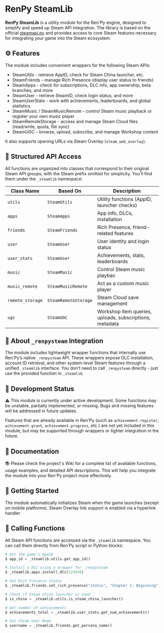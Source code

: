 # RenPy SteamLib

**RenPy SteamLib** is a utility module for the Ren'Py engine, designed to simplify and speed up Steam API integration. The library is based on the official [steamapi.py](https://github.com/renpy/renpy-build/blob/master/steamapi/steamapi.py) and provides access to core Steam features necessary for integrating your game into the Steam ecosystem.

## ⚙️ Features
The module includes convenient wrappers for the following Steam APIs:
* SteamUtils - retrieve AppID, check for Steam China launcher, etc.
* SteamFriends - manage Rich Presence (display user status to friends)
* SteamApps - check for subscriptions, DLC info, app ownership, beta branches, and more
* SteamUser - retrieve SteamID, check login status, and more
* SteamUserStats - work with achievements, leaderboards, and global statistics
* SteamMusic / SteamMusicRemote - control Steam music playback or register your own music player
* SteamRemoteStorage - access and manage Steam Cloud files (read/write, quota, file sync)
* SteamUGC – browse, upload, subscribe, and manage Workshop content

It also supports opening URLs via Steam Overlay (`steam_web_overlay`).

## 🧩 Structured API Access
All functions are organized into classes that correspond to their original Steam API groups, with the Steam prefix omitted for simplicity. You’ll find them under the `_steamlib` namespace:

Class Name | Based On | Description
-- | -- | --
`utils` | `SteamUtils` | Utility functions (AppID, launcher checks)
`apps` | `SteamApps` | App info, DLCs, installation
`friends` | `SteamFriends` | Rich Presence, friend-related features
`user` | `SteamUser` | User identity and login status
`user_stats` | `SteamUser` | Achievements, stats, leaderboards
`music` | `SteamMusic` | Control Steam music playbac
`music_remote` | `SteamMusicRemote` | Act as a custom music player
`remote_storage` | `SteamRemoteStorage` | Steam Cloud save management
`ugc` | `SteamUGC` | Workshop item queries, uploads, subscriptions, metadata

## 🧩 About `_renpysteam` Integration
The module includes lightweight wrapper functions that internally use Ren'Py’s native `_renpysteam` API. These wrappers expose DLC installation, account ID retrieval, and other system-level Steam features through a unified `_steamlib` interface. You don’t need to call `_renpysteam` directly - just use the provided function in `_steamlib`.

## 🚧 Development Status
⚠️ This module is currently under active development.
Some functions may be unstable, partially implemented, or missing. Bugs and missing features will be addressed in future updates.

Features that are already available in Ren'Py (such as `achievement.register`, `achievement.grant`, `achievement.progress`, etc.) are not yet included in this module, but may be supported through wrappers or tighter integration in the future.

## 📖 Documentation
📚 Please check the project's Wiki for a complete list of available functions, usage examples, and detailed API descriptions. This will help you integrate the module into your Ren'Py project more effectively.

## 🔧 Getting Started
The module automatically initializes Steam when the game launches (except on mobile platforms). Steam Overlay link support is enabled via a hyperlink handler

## 📌 Calling Functions
All Steam API functions are accessed via the `_steamlib` namespace. You can call them directly from Ren'Py script or Python blocks:
```python
# Get the game's AppID
$ app_id = _steamlib.utils.get_app_id()

# Install a DLC using a wrapper for _renpysteam
$ _steamlib.apps.install_dlc(123456)

# Set Rich Presence status
$ _steamlib.friends.set_rich_presence("status", "Chapter 1: Beginning")

# Check if Steam China launcher is used
$ is_china = _steamlib.utils.is_steam_china_launcher()

# Get number of achievements
$ achievements_total = _steamlib.user_stats.get_num_achievements()

# Get Steam User Name
$ username = _steamlib.friends.get_persona_name()
```
